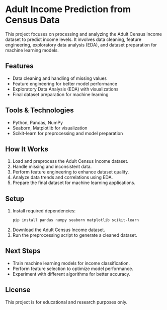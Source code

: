 # Adult Income Prediction from Census Data

This project focuses on processing and analyzing the Adult Census Income dataset to predict income levels. It involves data cleaning, feature engineering, exploratory data analysis (EDA), and dataset preparation for machine learning models.

## Features
- Data cleaning and handling of missing values
- Feature engineering for better model performance
- Exploratory Data Analysis (EDA) with visualizations
- Final dataset preparation for machine learning

## Tools & Technologies
- Python, Pandas, NumPy
- Seaborn, Matplotlib for visualization
- Scikit-learn for preprocessing and model preparation

## How It Works
1. Load and preprocess the Adult Census Income dataset.
2. Handle missing and inconsistent data.
3. Perform feature engineering to enhance dataset quality.
4. Analyze data trends and correlations using EDA.
5. Prepare the final dataset for machine learning applications.

## Setup
1. Install required dependencies:
   ```bash
   pip install pandas numpy seaborn matplotlib scikit-learn
   ```
2. Download the Adult Census Income dataset.
3. Run the preprocessing script to generate a cleaned dataset.

## Next Steps
- Train machine learning models for income classification.
- Perform feature selection to optimize model performance.
- Experiment with different algorithms for better accuracy.

## License
This project is for educational and research purposes only.

